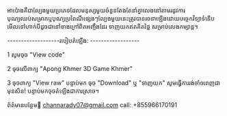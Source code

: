 អាប៉ោងគឺជាល្បែងមួយប្រភេទដែលមនុស្សមួយចំនួនតែងតែនាំគ្នាលេងនៅតាមរដូវការបុណ្យឈប់សម្រាកឬបុណ្យប្រពៃណីផ្សេងៗល្បែងមួយនេះត្រូវបានរចនាឡើងដោយបច្ចេកវិទ្យាទំនើបមើលទៅហាក់បីដូចជានៅខាងក្រៅពិតអញ្ចឹងដែរ
ទាញយកឥតគិតថ្លៃ សម្រាប់លេងកម្សាន្ត។

-------------------របៀបតំឡើង: ------------------

1 សូមចុច "View code"

2 ចុចលើពាក្យ "Apong Khmer 3D Game Khmer"

3 ចុចពាក្យ "View raw" បន្ទាប់មក ចុច "Download" ឬ "ទាញយក" សូមធ្វើការរង់ចាំឲពេញជាមុនសិន!
បន្ទាប់មកចុចតំឡើងជាការស្រាច។

ព័ត៌មានបន្ថែម:email: channarady07@gmail.com
call: +855966170191

